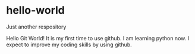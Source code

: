 # hello-world
Just another respository

Hello Git World!
It is my first time to use github.
I am learning python now. I expect to improve my coding skills by using github.
